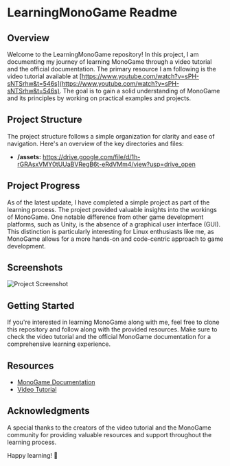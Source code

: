 # LearningMonoGame Readme

## Overview
Welcome to the LearningMonoGame repository! In this project, I am documenting my journey of learning MonoGame through a video tutorial and the official documentation. The primary resource I am following is the video tutorial available at [https://www.youtube.com/watch?v=sPH-sNTSrhw&t=546s](https://www.youtube.com/watch?v=sPH-sNTSrhw&t=546s). The goal is to gain a solid understanding of MonoGame and its principles by working on practical examples and projects.

## Project Structure
The project structure follows a simple organization for clarity and ease of navigation. Here's an overview of the key directories and files:

- **/assets:** https://drive.google.com/file/d/1h-rGRAsxVMY0tUUaBVRegB6t-eRdVMm4/view?usp=drive_open 
  
## Project Progress
As of the latest update, I have completed a simple project as part of the learning process. The project provided valuable insights into the workings of MonoGame. One notable difference from other game development platforms, such as Unity, is the absence of a graphical user interface (GUI). This distinction is particularly interesting for Linux enthusiasts like me, as MonoGame allows for a more hands-on and code-centric approach to game development.

## Screenshots
![Project Screenshot](https://github.com/jaikhuranna/LearningMonoGame/assets/64320051/9095031f-09e4-4304-8ab1-58d52e044334)

## Getting Started
If you're interested in learning MonoGame along with me, feel free to clone this repository and follow along with the provided resources. Make sure to check the video tutorial and the official MonoGame documentation for a comprehensive learning experience.

## Resources
- [MonoGame Documentation](http://www.monogame.net/documentation/)
- [Video Tutorial](https://www.youtube.com/watch?v=sPH-sNTSrhw&t=546s)

## Acknowledgments
A special thanks to the creators of the video tutorial and the MonoGame community for providing valuable resources and support throughout the learning process.

Happy learning! 🚀
